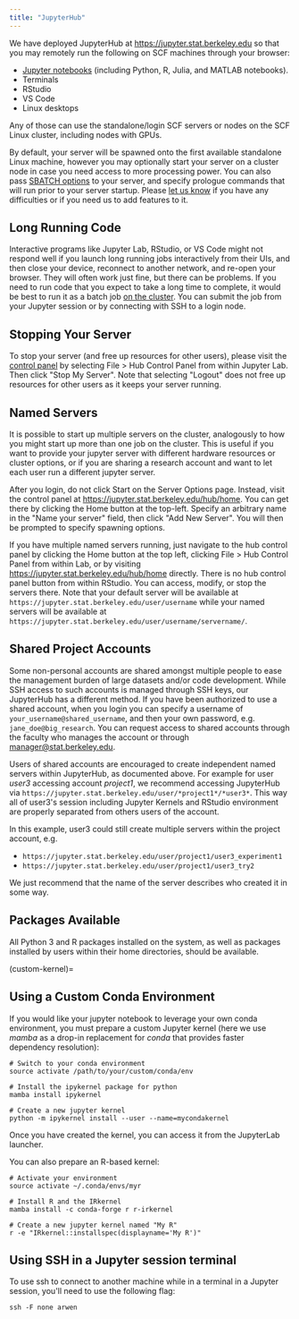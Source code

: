 ```yaml
---
title: "JupyterHub"
---
```

We have deployed JupyterHub at <https://jupyter.stat.berkeley.edu> so
that you may remotely run the following on SCF machines through your
browser:

- [Jupyter notebooks](http://jupyter.org/) (including Python, R, Julia,
  and MATLAB notebooks).
- Terminals
- RStudio
- VS Code
- Linux desktops

Any of those can use the standalone/login SCF servers or nodes on the
SCF Linux cluster, including nodes with GPUs.

By default, your server will be spawned onto the first available
standalone Linux machine, however you may optionally start your server
on a cluster node in case you need access to more processing power. You
can also pass [SBATCH options](../servers/cluster.md) to your
server, and specify prologue commands that will run prior to your server
startup. Please [let us
know](mailto:consult@stat.berkeley.edu?subject=JupyterHub%20feedback) if
you have any difficulties or if you need us to add features to it.

## Long Running Code

Interactive programs like Jupyter Lab, RStudio, or VS Code might not
respond well if you launch long running jobs interactively from their
UIs, and then close your device, reconnect to another network, and
re-open your browser. They will often work just fine, but there can be
problems. If you need to run code that you expect to take a long time to
complete, it would be best to run it as a batch job
[on the cluster](../servers/cluster/submitting.md). You can submit the job from your Jupyter session or by
connecting with SSH to a login node.

## Stopping Your Server

To stop your server (and free up resources for other users), please
visit the [control panel](https://jupyter.stat.berkeley.edu/hub/home) by
selecting File \> Hub Control Panel from within Jupyter Lab. Then click
"Stop My Server". Note that selecting "Logout" does not free up
resources for other users as it keeps your server running.

## Named Servers

It is possible to start up multiple servers on the cluster, analogously
to how you might start up more than one job on the cluster. This is
useful if you want to provide your jupyter server with different
hardware resources or cluster options, or if you are sharing a research
account and want to let each user run a different jupyter server.

After you login, do not click Start on the Server Options page. Instead,
visit the control panel at <https://jupyter.stat.berkeley.edu/hub/home>.
You can get there by clicking the Home button at the top-left. Specify
an arbitrary name in the "Name your server" field, then click "Add New
Server". You will then be prompted to specify spawning options.

If you have multiple named servers running, just navigate to the hub
control panel by clicking the Home button at the top left, clicking File
\> Hub Control Panel from within Lab, or by visiting
https://jupyter.stat.berkeley.edu/hub/home directly. There is no hub
control panel button from within RStudio. You can access, modify, or
stop the servers there. Note that your default server will be available
at
`https://jupyter.stat.berkeley.edu/user/username`
while your named servers will be available at
`https://jupyter.stat.berkeley.edu/user/username/servername/`.

## Shared Project Accounts

Some non-personal accounts are shared amongst multiple people to ease
the management burden of large datasets and/or code development. While
SSH access to such accounts is managed through SSH keys, our JupyterHub
has a different method. If you have been authorized to use a shared
account, when you login you can specify a username of
`your_username@shared_username`, and then your own password, e.g.
`jane_doe@big_research`. You can request access to shared accounts
through the faculty who manages the account or through
manager@stat.berkeley.edu.

Users of shared accounts are encouraged to create independent named
servers within JupyterHub, as documented above. For example for user
*user3* accessing account *project1*, we recommend accessing JupyterHub
via `https://jupyter.stat.berkeley.edu/user/*project1*/*user3*`. This way
all of user3's session including Jupyter Kernels and RStudio environment
are properly separated from others users of the account.

In this example, user3 could still create multiple servers within the
project account, e.g.

  - `https://jupyter.stat.berkeley.edu/user/project1/user3_experiment1`
  - `https://jupyter.stat.berkeley.edu/user/project1/user3_try2`

We just recommend that the name of the server describes who created it
in some way.

## Packages Available

All Python 3 and R packages installed on the system, as well as packages
installed by users within their home directories, should be available.

(custom-kernel)=
## Using a Custom Conda Environment

If you would like your jupyter notebook to leverage your own conda
environment, you must prepare a custom Jupyter kernel (here we use
*mamba* as a drop-in replacement for *conda* that provides faster
dependency resolution):

```{code} bash
# Switch to your conda environment
source activate /path/to/your/custom/conda/env

# Install the ipykernel package for python
mamba install ipykernel

# Create a new jupyter kernel
python -m ipykernel install --user --name=mycondakernel
```

Once you have created the kernel, you can access it from the JupyterLab
launcher.

You can also prepare an R-based kernel:

```{code} bash
# Activate your environment
source activate ~/.conda/envs/myr

# Install R and the IRkernel
mamba install -c conda-forge r r-irkernel

# Create a new jupyter kernel named "My R"
r -e "IRkernel::installspec(displayname='My R')"
```

## Using SSH in a Jupyter session terminal 

To use ssh to connect to another machine while in a terminal in a
Jupyter session, you'll need to use the following flag:

```{code} shell
ssh -F none arwen
```
